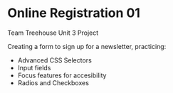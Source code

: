 # Online Registration 01
 
Team Treehouse Unit 3 Project

Creating a form to sign up for a newsletter, practicing:
- Advanced CSS Selectors
- Input fields
- Focus features for accesibility
- Radios and Checkboxes
